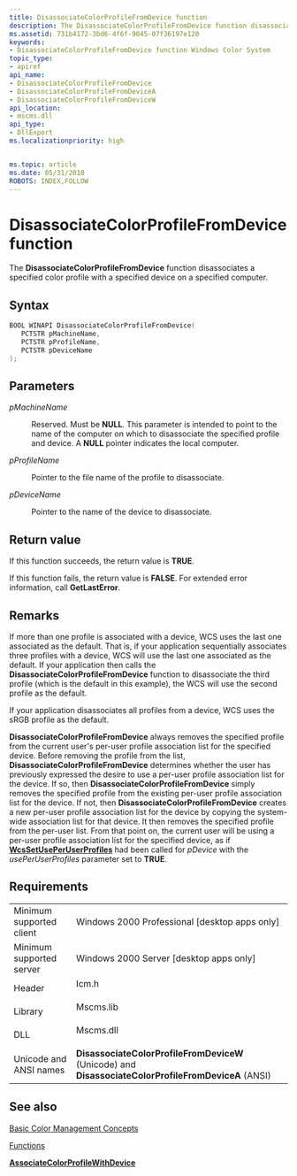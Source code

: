 ```yaml
---
title: DisassociateColorProfileFromDevice function
description: The DisassociateColorProfileFromDevice function disassociates a specified color profile with a specified device on a specified computer.
ms.assetid: 731b4172-3bd6-4f6f-9045-07f36197e120
keywords:
- DisassociateColorProfileFromDevice function Windows Color System
topic_type:
- apiref
api_name:
- DisassociateColorProfileFromDevice
- DisassociateColorProfileFromDeviceA
- DisassociateColorProfileFromDeviceW
api_location:
- mscms.dll
api_type:
- DllExport
ms.localizationpriority: high


ms.topic: article
ms.date: 05/31/2018
ROBOTS: INDEX,FOLLOW
---
```


# DisassociateColorProfileFromDevice function

The **DisassociateColorProfileFromDevice** function disassociates a specified color profile with a specified device on a specified computer.

## Syntax


```C++
BOOL WINAPI DisassociateColorProfileFromDevice(
   PCTSTR pMachineName,
   PCTSTR pProfileName,
   PCTSTR pDeviceName
);
```



## Parameters

<dl> <dt>

*pMachineName* 
</dt> <dd>

Reserved. Must be **NULL**. This parameter is intended to point to the name of the computer on which to disassociate the specified profile and device. A **NULL** pointer indicates the local computer.

</dd> <dt>

*pProfileName* 
</dt> <dd>

Pointer to the file name of the profile to disassociate.

</dd> <dt>

*pDeviceName* 
</dt> <dd>

Pointer to the name of the device to disassociate.

</dd> </dl>

## Return value

If this function succeeds, the return value is **TRUE**.

If this function fails, the return value is **FALSE**. For extended error information, call **GetLastError**.

## Remarks

If more than one profile is associated with a device, WCS uses the last one associated as the default. That is, if your application sequentially associates three profiles with a device, WCS will use the last one associated as the default. If your application then calls the **DisassociateColorProfileFromDevice** function to disassociate the third profile (which is the default in this example), the WCS will use the second profile as the default.

If your application disassociates all profiles from a device, WCS uses the sRGB profile as the default.

**DisassociateColorProfileFromDevice** always removes the specified profile from the current user's per-user profile association list for the specified device. Before removing the profile from the list, **DisassociateColorProfileFromDevice** determines whether the user has previously expressed the desire to use a per-user profile association list for the device. If so, then **DisassociateColorProfileFromDevice** simply removes the specified profile from the existing per-user profile association list for the device. If not, then **DisassociateColorProfileFromDevice** creates a new per-user profile association list for the device by copying the system-wide association list for that device. It then removes the specified profile from the per-user list. From that point on, the current user will be using a per-user profile association list for the specified device, as if [**WcsSetUsePerUserProfiles**](wcssetuseperuserprofiles.md) had been called for *pDevice* with the *usePerUserProfiles* parameter set to **TRUE**.

## Requirements



|                                     |                                                                                                                 |
|-------------------------------------|-----------------------------------------------------------------------------------------------------------------|
| Minimum supported client<br/> | Windows 2000 Professional \[desktop apps only\]<br/>                                                      |
| Minimum supported server<br/> | Windows 2000 Server \[desktop apps only\]<br/>                                                            |
| Header<br/>                   | <dl> <dt>Icm.h</dt> </dl>                                |
| Library<br/>                  | <dl> <dt>Mscms.lib</dt> </dl>                            |
| DLL<br/>                      | <dl> <dt>Mscms.dll</dt> </dl>                            |
| Unicode and ANSI names<br/>   | **DisassociateColorProfileFromDeviceW** (Unicode) and **DisassociateColorProfileFromDeviceA** (ANSI)<br/> |



## See also

<dl> <dt>

[Basic Color Management Concepts](basic-color-management-concepts.md)
</dt> <dt>

[Functions](functions.md)
</dt> <dt>

[**AssociateColorProfileWithDevice**](associatecolorprofilewithdevice.md)
</dt> </dl>

 

 





